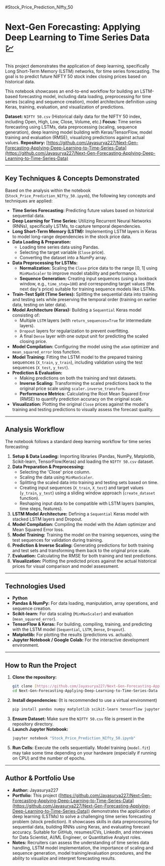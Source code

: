 #Stock_Price_Prediction_NIfty_50 
# Next-Gen Forecasting: Applying Deep Learning to Time Series Data 💹

This project demonstrates the application of deep learning, specifically Long Short-Term Memory (LSTM) networks, for time series forecasting. The goal is to predict future NIFTY 50 stock index closing prices based on historical data.

This notebook showcases an end-to-end workflow for building an LSTM-based forecasting model, including data loading, preprocessing for time series (scaling and sequence creation), model architecture definition using Keras, training, evaluation, and visualization of predictions.

**Dataset:** `NIFTY 50.csv` (Historical daily data for the NIFTY 50 index, including Open, High, Low, Close, Volume, etc.)
**Focus:** Time series forecasting using LSTMs, data preprocessing (scaling, sequence generation), deep learning model building with Keras/TensorFlow, model training and evaluation (RMSE), visualizing predictions against actual values.
**Repository:** [https://github.com/Jayasurya227/Next-Gen-Forecasting-Applying-Deep-Learning-to-Time-Series-Data](https://github.com/Jayasurya227/Next-Gen-Forecasting-Applying-Deep-Learning-to-Time-Series-Data)

***

## Key Techniques & Concepts Demonstrated

Based on the analysis within the notebook (`Stock_Price_Prediction_NIfty_50.ipynb`), the following key concepts and techniques are applied:

* **Time Series Forecasting:** Predicting future values based on historical sequential data.
* **Deep Learning for Time Series:** Utilizing Recurrent Neural Networks (RNNs), specifically LSTMs, to capture temporal dependencies.
* **Long Short-Term Memory (LSTM):** Implementing LSTM layers in Keras to model long-range dependencies in the stock price data.
* **Data Loading & Preparation:**
    * Loading time series data using Pandas.
    * Selecting the target variable (`Close` price).
    * Converting the dataset into a NumPy array.
* **Data Preprocessing for LSTMs:**
    * **Normalization:** Scaling the `Close` price data to the range [0, 1] using `MinMaxScaler` to improve model stability and performance.
    * **Sequence Generation:** Creating input sequences (using a lookback window, e.g., `time_step=100`) and corresponding target values (the next day's price) suitable for training sequence models like LSTMs.
* **Train-Test Split (Time Series):** Splitting the sequential data into training and testing sets while preserving the temporal order (training on earlier data, testing on later data).
* **Model Architecture (Keras):** Building a `Sequential` Keras model consisting of:
    * Multiple `LSTM` layers (with `return_sequences=True` for intermediate layers).
    * `Dropout` layers for regularization to prevent overfitting.
    * A final `Dense` layer with one output unit for predicting the scaled closing price.
* **Model Compilation:** Configuring the model using the `adam` optimizer and `mean_squared_error` loss function.
* **Model Training:** Fitting the LSTM model to the prepared training sequences (`X_train`, `y_train`), including validation using the test sequences (`X_test`, `y_test`).
* **Prediction & Evaluation:**
    * Making predictions on both the training and test datasets.
    * **Inverse Scaling:** Transforming the scaled predictions back to the original price scale using `scaler.inverse_transform`.
    * **Performance Metrics:** Calculating the Root Mean Squared Error (RMSE) to quantify prediction accuracy on the original scale.
* **Visualization:** Plotting the original `Close` prices against the model's training and testing predictions to visually assess the forecast quality.

***

## Analysis Workflow

The notebook follows a standard deep learning workflow for time series forecasting:

1.  **Setup & Data Loading:** Importing libraries (Pandas, NumPy, Matplotlib, Scikit-learn, TensorFlow/Keras) and loading the `NIFTY 50.csv` dataset.
2.  **Data Preparation & Preprocessing:**
    * Selecting the 'Close' price column.
    * Scaling the data using `MinMaxScaler`.
    * Splitting the scaled data into training and testing sets based on time.
    * Creating input sequences (`X_train`, `X_test`) and target values (`y_train`, `y_test`) using a sliding window approach (`create_dataset` function).
    * Reshaping input data to be compatible with LSTM layers (samples, time steps, features).
3.  **LSTM Model Architecture:** Defining a `Sequential` Keras model with stacked LSTM layers and Dropout.
4.  **Model Compilation:** Compiling the model with the Adam optimizer and Mean Squared Error loss.
5.  **Model Training:** Training the model on the training sequences, using the test sequences for validation during training.
6.  **Prediction & Inverse Scaling:** Generating predictions for both training and test sets and transforming them back to the original price scale.
7.  **Evaluation:** Calculating the RMSE for both training and test predictions.
8.  **Visualization:** Plotting the predicted prices against the actual historical prices for visual comparison and model assessment.

***

## Technologies Used

* **Python**
* **Pandas & NumPy:** For data loading, manipulation, array operations, and sequence creation.
* **Scikit-learn:** For data scaling (`MinMaxScaler`) and evaluation (`mean_squared_error`).
* **TensorFlow & Keras:** For building, compiling, training, and predicting with the LSTM model (`Sequential`, `LSTM`, `Dense`, `Dropout`).
* **Matplotlib:** For plotting the results (predictions vs. actuals).
* **Jupyter Notebook / Google Colab:** For the interactive development environment.

***

## How to Run the Project

1.  **Clone the repository:**
    ```bash
    git clone [https://github.com/Jayasurya227/Next-Gen-Forecasting-Applying-Deep-Learning-to-Time-Series-Data.git](https://github.com/Jayasurya227/Next-Gen-Forecasting-Applying-Deep-Learning-to-Time-Series-Data.git)
    cd Next-Gen-Forecasting-Applying-Deep-Learning-to-Time-Series-Data
    ```
2.  **Install dependencies:**
    (It is recommended to use a virtual environment)
    ```bash
    pip install pandas numpy matplotlib scikit-learn tensorflow jupyter
    ```
3.  **Ensure Dataset:** Make sure the `NIFTY 50.csv` file is present in the repository directory.
4.  **Launch Jupyter Notebook:**
    ```bash
    jupyter notebook "Stock_Price_Prediction_NIfty_50.ipynb"
    ```
5.  **Run Cells:** Execute the cells sequentially. Model training (`model.fit`) may take some time depending on your hardware (especially if running on CPU) and the number of epochs.

***

## Author & Portfolio Use

* **Author:** Jayasurya227
* **Portfolio:** This project ([https://github.com/Jayasurya227/Next-Gen-Forecasting-Applying-Deep-Learning-to-Time-Series-Data](https://github.com/Jayasurya227/Next-Gen-Forecasting-Applying-Deep-Learning-to-Time-Series-Data)) demonstrates the application of deep learning (LSTMs) to solve a challenging time series forecasting problem (stock prediction). It showcases skills in data preprocessing for sequential data, building RNNs using Keras, and evaluating forecast accuracy. Suitable for GitHub, resumes/CVs, LinkedIn, and interviews for Data Scientist, AI/ML Engineer, or Quantitative Analyst roles.
* **Notes:** Recruiters can assess the understanding of time series data handling, LSTM model implementation, the importance of scaling and sequence generation, model training/evaluation procedures, and the ability to visualize and interpret forecasting results.
